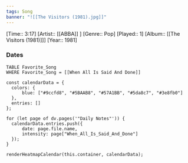 ```yaml
---
tags: Song  
banner: "![[The Visitors (1981).jpg]]"
---
```

[Time:: 3:17]
[Artist:: [[ABBA]] ]
[Genre:: Pop]
[Played:: 1]
[Album:: [[The Visitors (1981)]]]
[Year:: 1981]
### Dates
````dataview
TABLE Favorite_Song
WHERE Favorite_Song = [[When All Is Said And Done]]
````
  ```dataviewjs
const calendarData = { 
	colors: { 
		blue: ["#9ccfd8", "#5BAAB8", "#57A1BB", "#5da8c7", "#3e8fb0"] 
	}, 
	entries: [] 
}; 

for (let page of dv.pages('"Daily Notes"')) { 
	calendarData.entries.push({ 
		date: page.file.name, 
		intensity: page["When_All_Is_Said_And_Done"]
	}); 
} 

renderHeatmapCalendar(this.container, calendarData);
```
